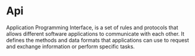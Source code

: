 # Api
Application Programming Interface, is a set of rules and protocols that allows different software applications to communicate with each other. It defines the methods and data formats that applications can use to request and exchange information or perform specific tasks.
